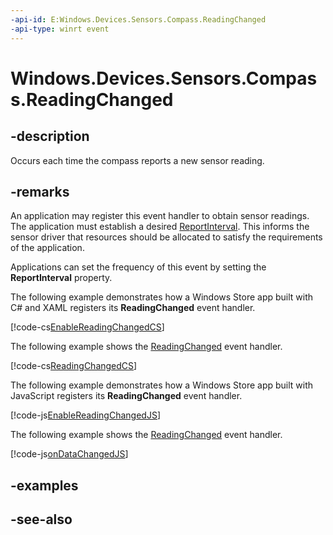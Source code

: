 ```yaml
---
-api-id: E:Windows.Devices.Sensors.Compass.ReadingChanged
-api-type: winrt event
---
```


<!-- Event syntax
public event Windows.Foundation.TypedEventHandler ReadingChanged<Windows.Devices.Sensors.Compass,  Windows.Devices.Sensors.CompassReadingChangedEventArgs>
-->

# Windows.Devices.Sensors.Compass.ReadingChanged

## -description
Occurs each time the compass reports a new sensor reading.

## -remarks
An application may register this event handler to obtain sensor readings. The application must establish a desired [ReportInterval](compass_reportinterval.md). This informs the sensor driver that resources should be allocated to satisfy the requirements of the application.

Applications can set the frequency of this event by setting the **ReportInterval** property.

The following example demonstrates how a Windows Store app built with C# and XAML registers its **ReadingChanged** event handler.



[!code-cs[EnableReadingChangedCS](../windows.devices.sensors/code/compass/csharp/Scenario1.xaml.cs#SnippetEnableReadingChangedCS)]

The following example shows the [ReadingChanged](compass_readingchanged.md) event handler.



[!code-cs[ReadingChangedCS](../windows.devices.sensors/code/compass/csharp/Scenario1.xaml.cs#SnippetReadingChangedCS)]

The following example demonstrates how a Windows Store app built with JavaScript registers its **ReadingChanged** event handler.



[!code-js[EnableReadingChangedJS](../windows.devices.sensors/code/compass/javascript/scenario1.js#SnippetEnableReadingChangedJS)]

The following example shows the [ReadingChanged](compass_readingchanged.md) event handler.



[!code-js[onDataChangedJS](../windows.devices.sensors/code/compass/javascript/scenario1.js#SnippetonDataChangedJS)]

## -examples

## -see-also
